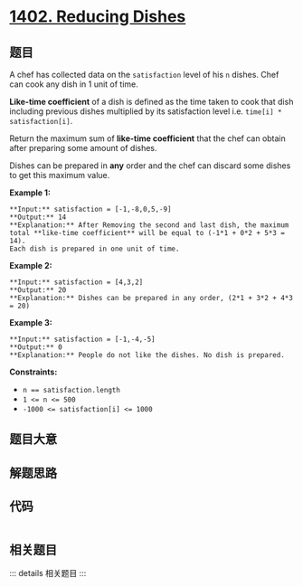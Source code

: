 # [1402. Reducing Dishes](https://leetcode.com/problems/reducing-dishes)

## 题目

A chef has collected data on the `satisfaction` level of his `n` dishes. Chef
can cook any dish in 1 unit of time.

**Like-time coefficient** of a dish is defined as the time taken to cook that
dish including previous dishes multiplied by its satisfaction level i.e.
`time[i] * satisfaction[i]`.

Return the maximum sum of **like-time coefficient** that the chef can obtain
after preparing some amount of dishes.

Dishes can be prepared in **any** order and the chef can discard some dishes
to get this maximum value.



**Example 1:**

    
    
    **Input:** satisfaction = [-1,-8,0,5,-9]
    **Output:** 14
    **Explanation:** After Removing the second and last dish, the maximum total **like-time coefficient** will be equal to (-1*1 + 0*2 + 5*3 = 14).
    Each dish is prepared in one unit of time.

**Example 2:**

    
    
    **Input:** satisfaction = [4,3,2]
    **Output:** 20
    **Explanation:** Dishes can be prepared in any order, (2*1 + 3*2 + 4*3 = 20)
    

**Example 3:**

    
    
    **Input:** satisfaction = [-1,-4,-5]
    **Output:** 0
    **Explanation:** People do not like the dishes. No dish is prepared.
    



**Constraints:**

  * `n == satisfaction.length`
  * `1 <= n <= 500`
  * `-1000 <= satisfaction[i] <= 1000`


## 题目大意

## 解题思路

## 代码

```javascript

```

## 相关题目

::: details 相关题目
:::
